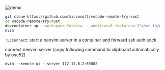 ![demo](./demo.gif)

```bash
git clone https://github.com/microsoft/vscode-remote-try-rust
cd vscode-remote-try-rust
devcontainer up --workspace-folder=. --additional-features='{"ghcr.io/goropikari/devcontainer-feature/socat:1": {},"ghcr.io/goropikari/devcontainer-feature/neovim:1": {}'
nvim
```

`:LCConnect`: start a neovim server in a container and forward ssh auth sock.


connect neovim server (copy following command to clipboard automatically by osc52)
```
nvim --remote-ui --server 172.17.0.2:60002
```
